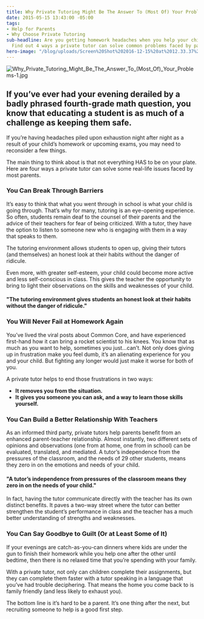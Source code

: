 ```yaml
---
title: Why Private Tutoring Might Be The Answer To (Most Of) Your Problems
date: 2015-05-15 13:43:00 -05:00
tags:
- Help for Parents
- Why Choose Private Tutoring
sub-headline: Are you getting homework headaches when you help your child after school?
  Find out 4 ways a private tutor can solve common problems faced by parents.
hero-image: "/blog/uploads/Screen%20Shot%202016-12-15%20at%2012.33.37%20PM%20(1).png"
---
```


![Why_Private_Tutoring_Might_Be_The_Answer_To_(Most_Of)_Your_Problems-1.jpg](/blog/uploads/Why_Private_Tutoring_Might_Be_The_Answer_To_(Most_Of)_Your_Problems-1.jpg)

## If you’ve ever had your evening derailed by a badly phrased fourth-grade math question, you know that educating a student is as much of a challenge as keeping them safe.

If you’re having headaches piled upon exhaustion night after night as a result of your child’s homework or upcoming exams, you may need to reconsider a few things.

The main thing to think about is that not everything HAS to be on your plate. Here are four ways a private tutor can solve some real-life issues faced by most parents.

### You Can Break Through Barriers

It’s easy to think that what you went through in school is what your child is going through. That’s why for many, tutoring is an eye-opening experience. So often, students remain deaf to the counsel of their parents and the advice of their teachers for fear of being criticized. With a tutor, they have the option to listen to someone new who is engaging with them in a way that speaks to them.

The tutoring environment allows students to open up, giving their tutors (and themselves) an honest look at their habits without the danger of ridicule.

Even more, with greater self-esteem, your child could become more active and less self-conscious in class. This gives the teacher the opportunity to bring to light their observations on the skills and weaknesses of your child.

#### "The tutoring environment gives students an honest look at their habits without the danger of ridicule."

### You Will Never Fail at Homework Again

You’ve lived the viral posts about Common Core, and have experienced first-hand how it can bring a rocket scientist to his knees. You know that as much as you want to help, sometimes you just...can’t. Not only does giving up in frustration make you feel dumb, it’s an alienating experience for you and your child. But fighting any longer would just make it worse for both of you.

A private tutor helps to end those frustrations in two ways:

* **It removes you from the situation.**
* **It gives you someone you can ask, and a way to learn those skills yourself.**

### You Can Build a Better Relationship With Teachers

As an informed third party, private tutors help parents benefit from an enhanced parent-teacher relationship. Almost instantly, two different sets of opinions and observations (one from at home, one from in school) can be evaluated, translated, and mediated. A tutor’s independence from the pressures of the classroom, and the needs of 29 other students, means they zero in on the emotions and needs of your child.

#### "A tutor’s independence from pressures of the classroom means they zero in on the needs of your child."

In fact, having the tutor communicate directly with the teacher has its own distinct benefits. It paves a two-way street where the tutor can better strengthen the student’s performance in class and the teacher has a much better understanding of strengths and weaknesses.

### You Can Say Goodbye to Guilt (Or at Least Some of It)

If your evenings are catch-as-you-can dinners where kids are under the gun to finish their homework while you help one after the other until bedtime, then there is no relaxed time that you’re spending with your family.

With a private tutor, not only can children complete their assignments, but they can complete them faster with a tutor speaking in a language that you’ve had trouble deciphering. That means the home you come back to is family friendly (and less likely to exhaust you).

The bottom line is it’s hard to be a parent. It’s one thing after the next, but recruiting someone to help is a good first step.
